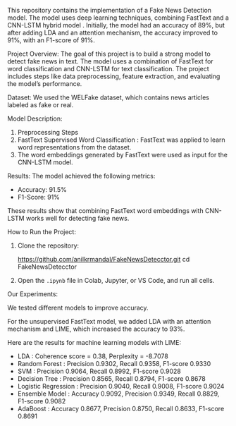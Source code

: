 This repository contains the implementation of a Fake News Detection model. The model uses deep learning techniques, combining FastText and a CNN-LSTM hybrid model . Initially, the model had an accuracy of 89%, but after adding LDA and an attention mechanism, the accuracy improved to 91%, with an F1-score of 91%.

 Project Overview:
The goal of this project is to build a strong model to detect fake news in text. The model uses a combination of FastText for word classification and CNN-LSTM for text classification. The project includes steps like data preprocessing, feature extraction, and evaluating the model’s performance.

Dataset:
We used the WELFake dataset, which contains news articles labeled as fake or real.

Model Description:
1. Preprocessing Steps
2. FastText Supervised Word Classification : FastText was applied to learn word representations from the dataset.
3. The word embeddings generated by FastText were used as input for the CNN-LSTM model.

Results:
The model achieved the following metrics:
- Accuracy: 91.5%
- F1-Score: 91%

These results show that combining FastText word embeddings with CNN-LSTM works well for detecting fake news.

 How to Run the Project:
1. Clone the repository:
  
  	 https://github.com/anilkrmandal/FakeNewsDetecctor.git
  	 cd FakeNewsDetecctor
   

2. Open the `.ipynb` file in Colab, Jupyter, or VS Code, and run all cells.


 Our Experiments:

We tested different models to improve accuracy. 

For the unsupervised FastText model, we added LDA with an attention mechanism and LIME, which increased the accuracy to 93%.

Here are the results for machine learning models with LIME:

- LDA : Coherence score = 0.38, Perplexity = -8.7078
- Random Forest : Precision 0.9302, Recall 0.9358, F1-score 0.9330
- SVM : Precision 0.9064, Recall 0.8992, F1-score 0.9028
- Decision Tree : Precision 0.8565, Recall 0.8794, F1-score 0.8678
- Logistic Regression : Precision 0.9040, Recall 0.9008, F1-score 0.9024
- Ensemble Model : Accuracy 0.9092, Precision 0.9349, Recall 0.8829, F1-score 0.9082
- AdaBoost : Accuracy 0.8677, Precision 0.8750, Recall 0.8633, F1-score 0.8691
